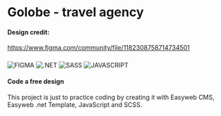 # Golobe - travel agency

#### Design credit:

https://www.figma.com/community/file/1182308758714734501

###

![FIGMA](https://img.shields.io/badge/Figma-F24E1E?style=for-the-badge&logo=figma&logoColor=white)
![.NET](https://img.shields.io/badge/.NET-5C2D91?style=for-the-badge&logo=.net&logoColor=white)
![SASS](https://img.shields.io/badge/SASS-hotpink.svg?style=for-the-badge&logo=SASS&logoColor=white)
![JAVASCRIPT](https://img.shields.io/badge/JavaScript-F7DF1E?style=for-the-badge&logo=javascript&logoColor=black)

#### Code a free design

This project is just to practice coding by creating it with Easyweb CMS, Easyweb .net Template, JavaScript and SCSS.
